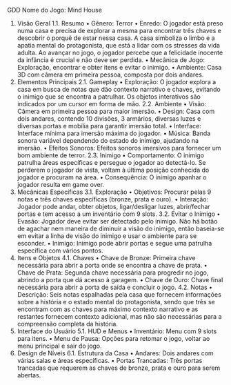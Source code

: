 GDD
Nome do Jogo: Mind House
1. Visão Geral
1.1. Resumo
•	Gênero: Terror
•	Enredo: O jogador está preso numa casa e precisa de explorar a mesma para encontrar três chaves e descobrir o porquê de estar nessa casa. A casa simboliza o limbo e a apatia mental do protagonista, que está a lidar com os stresses da vida adulta. Ao avançar no jogo, o jogador percebe que a felicidade inocente da infância é crucial e não deve ser perdida.
•	Mecânica de Jogo: Exploração, encontrar e obter itens e evitar o inimigo.
•	Ambiente: Casa 3D com câmera em primeira pessoa, composta por dois andares.
2. Elementos Principais
2.1. Gameplay
•	Exploração: O jogador explora a casa em busca de notas que dão contexto narrativo e chaves, evitando o inimigo que se encontra a patrulhar. Os objetos interativos são indicados por um cursor em forma de mão.
2.2. Ambiente
•	Visão: Câmera em primeira pessoa para maior imersão.
•	Design: Casa com dois andares, contendo 10 divisões, 3 armários, diversas luzes e diversas portas e mobília para garantir imersão total.
•	Interface: Interface mínima para imersão máxima do jogador.
•	Música: Banda sonora variável dependendo do estado do inimigo, ajudando na imersão.
•	Efeitos Sonoros: Efeitos sonoros imersivos para fornecer um bom ambiente de terror.
2.3. Inimigo
•	Comportamento: O inimigo patrulha áreas específicas e persegue o jogador ao detectá-lo. Se perderem o jogador de vista, voltam à última posição conhecida do jogador e procuram na área.
•	Consequência: O inimigo apanhar o jogador resulta em game over.
3. Mecânicas Específicas
3.1. Exploração
•	Objetivos: Procurar pelas 9 notas e três chaves específicas (bronze, prata e ouro).
•	Interação: Jogador pode andar, obter objetos, ligar/desligar luzes, abrir/fechar portas e tem acesso a um inventário com 9 slots.
3.2. Evitar o Inimigo
•	Evasão: Jogador deve evitar ser detectado pelo inimigo. Não há botão de agachar nem maneira de diminuir a visão do inimigo, então baseia-se em evitar a linha de visão do inimigo e usar o ambiente para se esconder.
•	Inimigo: Inimigo pode abrir portas e segue uma patrulha específica com vários pontos.
4. Itens e Objetos
4.1. Chaves
•	Chave de Bronze: Primeira chave necessária para abrir a porta onde se encontra a chave de prata.
•	Chave de Prata: Segunda chave necessária para progredir no jogo, abrindo a porta que dá acesso à garagem.
•	Chave de Ouro: Chave final necessária para abrir a porta de saída e concluir o jogo.
4.2. Notas
•	Descrição: Seis notas espalhadas pela casa que fornecem informações sobre a história e o estado mental do protagonista, sendo que três se encontram com as chaves para máximo contexto narrativo e as restantes fornecem contexto adicional, mas não são necessárias para a compreensão completa da história.
5. Interface do Usuário
5.1. HUD e Menus
•	Inventário: Menu com 9 slots para itens.
•	Menu de Pausa: Opções para retomar o jogo, voltar ao menu principal e sair do jogo.
6. Design de Níveis
6.1. Estrutura da Casa
•	Andares: Dois andares com várias salas e áreas específicas.
•	Portas Trancadas: Três portas trancadas que requerem as chaves de bronze, prata e ouro para serem abertas.

